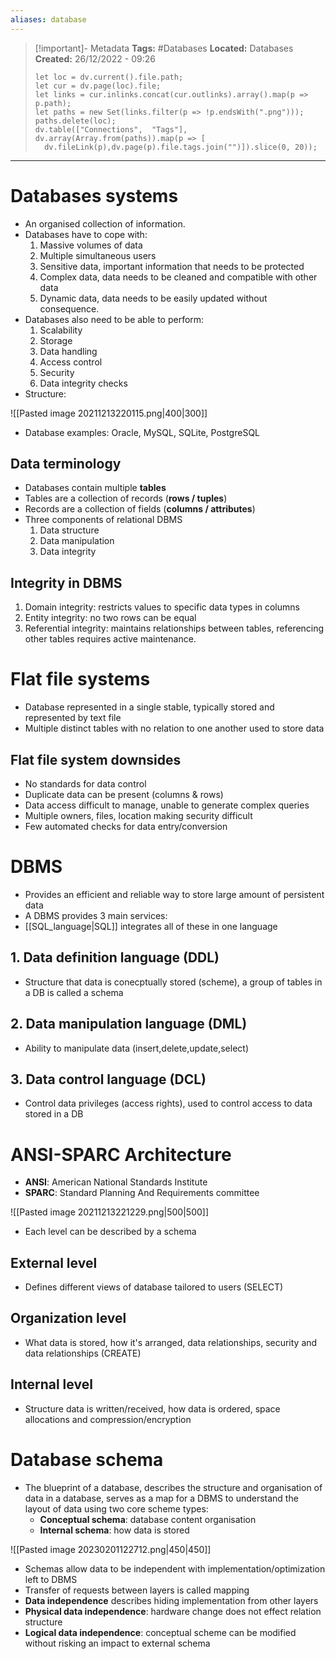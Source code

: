 ```yaml
---
aliases: database
---
```


> [!important]- Metadata
> **Tags:** #Databases 
> **Located:** Databases
> **Created:** 26/12/2022 - 09:26
> ```dataviewjs
>let loc = dv.current().file.path;
>let cur = dv.page(loc).file;
>let links = cur.inlinks.concat(cur.outlinks).array().map(p => p.path);
>let paths = new Set(links.filter(p => !p.endsWith(".png")));
>paths.delete(loc);
>dv.table(["Connections",  "Tags"], dv.array(Array.from(paths)).map(p => [
>   dv.fileLink(p),dv.page(p).file.tags.join("")]).slice(0, 20));
> ```

___
# Databases systems
- An organised collection of information.
- Databases have to cope with:
  1. Massive volumes of data
  2. Multiple simultaneous users
  3. Sensitive data, important information that needs to be protected
  4. Complex data, data needs to be cleaned and compatible with other data
  5. Dynamic data, data needs to be easily updated without consequence.
- Databases also need to be able to perform:
  1. Scalability
  2. Storage
  3. Data handling
  4. Access control
  5. Security
  6. Data integrity checks
- Structure:

![[Pasted image 20211213220115.png|400|300]]

- Database examples: Oracle, MySQL, SQLite, PostgreSQL
## Data terminology
- Databases contain multiple **tables**
- Tables are a collection of  records (**rows / tuples**)
- Records are a collection of fields (**columns / attributes**) 
- Three components of relational DBMS
	1. Data structure
	2. Data manipulation
	3. Data integrity
## Integrity in DBMS
1. Domain integrity: restricts values to specific data types in columns
2. Entity integrity: no two rows can be equal
3. Referential integrity: maintains relationships between tables, referencing other tables requires active maintenance.
# Flat file systems
- Database represented in a single stable, typically stored and represented by text file
- Multiple distinct tables with no relation to one another used to store data 
## Flat file system downsides
- No standards for data control
- Duplicate data can be present (columns & rows)
- Data access difficult to manage, unable to generate complex queries
- Multiple owners, files, location making security difficult
- Few automated checks for data entry/conversion
# DBMS
- Provides an efficient and reliable way to store large amount of persistent data
- A DBMS provides 3 main services:
- [[SQL_language|SQL]] integrates all of these in one language
## 1. Data definition language (DDL)
- Structure that data is conecptually stored (scheme), a group of tables in a DB is called a schema
## 2. Data manipulation language (DML)
- Ability to manipulate data (insert,delete,update,select)
## 3. Data control language (DCL)
- Control data privileges (access rights), used to control access to data stored in a DB
# ANSI-SPARC Architecture
- **ANSI**: American National Standards Institute
- **SPARC**: Standard Planning And Requirements committee

![[Pasted image 20211213221229.png|500|500]]

- Each level can be described by a schema
## External level
- Defines different views of database tailored to users (SELECT)
## Organization level
- What data is stored, how it's arranged, data relationships, security and data relationships (CREATE)
## Internal level
- Structure data is written/received, how data is ordered, space allocations and compression/encryption
# Database schema
- The blueprint of a database, describes the structure and organisation of data in a database, serves as a map for a DBMS to understand the layout of data using two core scheme types:
	- **Conceptual schema**: database content organisation
	- **Internal schema**: how data is stored

![[Pasted image 20230201122712.png|450|450]]

- Schemas allow data to be independent with implementation/optimization left to DBMS
- Transfer of requests between layers is called mapping
- **Data independence** describes hiding implementation from other layers
- **Physical data independence**: hardware change does not effect relation structure
- **Logical data independence**: conceptual scheme can be modified without risking an impact to external  schema
